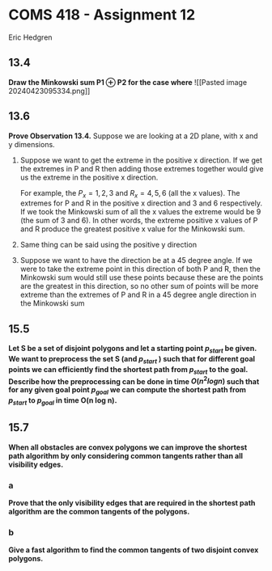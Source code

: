 # COMS 418 - Assignment 12
Eric Hedgren

## 13.4
**Draw the Minkowski sum P1 ⊕ P2 for the case where**
![[Pasted image 20240423095334.png]]
## 13.6
**Prove Observation 13.4.**
Suppose we are looking at a 2D plane, with x and y dimensions.

1. Suppose we want to get the extreme in the positive x direction.
	If we get the extremes in P and R then adding those extremes together would give us the extreme in the positive x direction. 

	For example, the $P_{x}={1,2,3}$ and $R_{x}={4,5,6}$ (all the x values). The extremes for P and R in the positive x direction and 3 and 6 respectively. If we took the Minkowski sum of all the x values the extreme would be 9 (the sum of 3 and 6). In other words, the extreme positive x values of P and R produce the greatest positive x value for the Minkowski sum.
2. Same thing can be said using the positive y direction
3. Suppose we want to have the direction be at a 45 degree angle. If we were to take the extreme point in this direction of both P and R, then the Minkowski sum would still use these points because these are the points are the greatest in this direction, so no other sum of points will be more extreme than the extremes of P and R in a 45 degree angle direction in the Minkowski sum

## 15.5
**Let S be a set of disjoint polygons and let a starting point $p_{start}$ be given. We want to preprocess the set S (and $p_{start}$ ) such that for different goal points we can efficiently find the shortest path from $p_{start}$ to the goal. Describe how the preprocessing can be done in time $O(n^2 log n)$ such that for any given goal point $p_{goal}$ we can compute the shortest path from $p_{start}$ to $p_{goal}$ in time O(n log n).**



## 15.7
**When all obstacles are convex polygons we can improve the shortest path algorithm by only considering common tangents rather than all visibility edges.**
### a
**Prove that the only visibility edges that are required in the shortest path algorithm are the common tangents of the polygons.**

### b
**Give a fast algorithm to find the common tangents of two disjoint convex polygons.**
